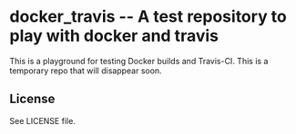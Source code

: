 # docker_travis -- A test repository to play with docker and travis

This is a playground for testing Docker builds and Travis-CI.  This is a temporary repo that will disappear soon.

## License
See LICENSE file.